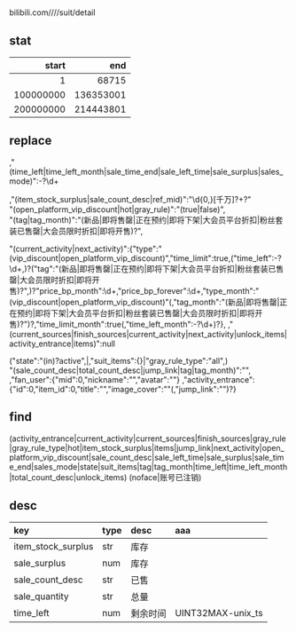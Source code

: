 #

bilibili.com////suit/detail

## stat
|start|end|
|-:|-:|
|1	|	68715 |
|100000000	| 136353001 |
|200000000	| 214443801 |

## replace
,"(time_left|time_left_month|sale_time_end|sale_left_time|sale_surplus|sales_mode)":-?\d+

,"(item_stock_surplus|sale_count_desc|ref_mid)":"\d{0,}[千万]?\+?"  
"(open_platform_vip_discount|hot|gray_rule)":"(true|false)",  
"(tag|tag_month)":"(新品|即将售罄|正在预约|即将下架|大会员平台折扣|粉丝套装已售罄|大会员限时折扣|即将开售)?",

"(current_activity|next_activity)":\{"type":"(vip_discount|open_platform_vip_discount)","time_limit":true,("time_left":-?\d+,)?("tag":"(新品|即将售罄|正在预约|即将下架|大会员平台折扣|粉丝套装已售罄|大会员限时折扣|即将开售)?",)?"price_bp_month":\d+,"price_bp_forever":\d+,"type_month":"(vip_discount|open_platform_vip_discount)"(,"tag_month":"(新品|即将售罄|正在预约|即将下架|大会员平台折扣|粉丝套装已售罄|大会员限时折扣|即将开售)?")?,"time_limit_month":true(,"time_left_month":-?\d+)?\},
,"(current_sources|finish_sources|current_activity|next_activity|unlock_items|activity_entrance|items)":null

("state":"(in)?active",|,"suit_items":\{\}|"gray_rule_type":"all",)  
"(sale_count_desc|total_count_desc|jump_link|tag|tag_month)":"",
,"fan_user":\{"mid":0,"nickname":"","avatar":""\}
,"activity_entrance":\{"id":0,"item_id":0,"title":"","image_cover":""(,"jump_link":"")?\}

## find
(activity_entrance|current_activity|current_sources|finish_sources|gray_rule|gray_rule_type|hot|item_stock_surplus|items|jump_link|next_activity|open_platform_vip_discount|sale_count_desc|sale_left_time|sale_surplus|sale_time_end|sales_mode|state|suit_items|tag|tag_month|time_left|time_left_month|total_count_desc|unlock_items)
(noface|账号已注销)

## desc
| key					| type	| desc	| aaa
|:--|:--|:--|:--|
| item_stock_surplus	| str	| 库存	|
| sale_surplus			| num	| 库存	|
| sale_count_desc		| str	| 已售	|
| sale_quantity			| str	| 总量	|
| time_left				| num	| 剩余时间	|UINT32MAX-unix_ts